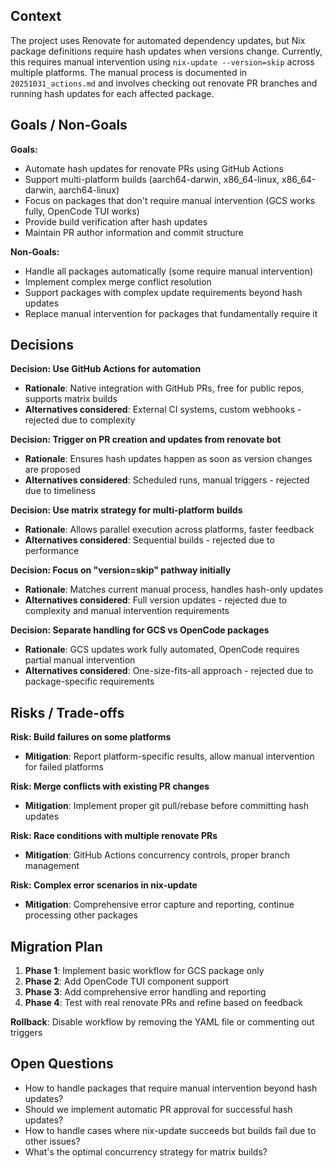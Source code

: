 ## Context

The project uses Renovate for automated dependency updates, but Nix package definitions require hash updates when versions change. Currently, this requires manual intervention using `nix-update --version=skip` across multiple platforms. The manual process is documented in `20251031_actions.md` and involves checking out renovate PR branches and running hash updates for each affected package.

## Goals / Non-Goals

**Goals:**

- Automate hash updates for renovate PRs using GitHub Actions
- Support multi-platform builds (aarch64-darwin, x86_64-linux, x86_64-darwin, aarch64-linux)
- Focus on packages that don't require manual intervention (GCS works fully, OpenCode TUI works)
- Provide build verification after hash updates
- Maintain PR author information and commit structure

**Non-Goals:**

- Handle all packages automatically (some require manual intervention)
- Implement complex merge conflict resolution
- Support packages with complex update requirements beyond hash updates
- Replace manual intervention for packages that fundamentally require it

## Decisions

**Decision: Use GitHub Actions for automation**

- **Rationale**: Native integration with GitHub PRs, free for public repos, supports matrix builds
- **Alternatives considered**: External CI systems, custom webhooks - rejected due to complexity

**Decision: Trigger on PR creation and updates from renovate bot**

- **Rationale**: Ensures hash updates happen as soon as version changes are proposed
- **Alternatives considered**: Scheduled runs, manual triggers - rejected due to timeliness

**Decision: Use matrix strategy for multi-platform builds**

- **Rationale**: Allows parallel execution across platforms, faster feedback
- **Alternatives considered**: Sequential builds - rejected due to performance

**Decision: Focus on "version=skip" pathway initially**

- **Rationale**: Matches current manual process, handles hash-only updates
- **Alternatives considered**: Full version updates - rejected due to complexity and manual intervention requirements

**Decision: Separate handling for GCS vs OpenCode packages**

- **Rationale**: GCS updates work fully automated, OpenCode requires partial manual intervention
- **Alternatives considered**: One-size-fits-all approach - rejected due to package-specific requirements

## Risks / Trade-offs

**Risk: Build failures on some platforms**

- **Mitigation**: Report platform-specific results, allow manual intervention for failed platforms

**Risk: Merge conflicts with existing PR changes**

- **Mitigation**: Implement proper git pull/rebase before committing hash updates

**Risk: Race conditions with multiple renovate PRs**

- **Mitigation**: GitHub Actions concurrency controls, proper branch management

**Risk: Complex error scenarios in nix-update**

- **Mitigation**: Comprehensive error capture and reporting, continue processing other packages

## Migration Plan

1. **Phase 1**: Implement basic workflow for GCS package only
2. **Phase 2**: Add OpenCode TUI component support
3. **Phase 3**: Add comprehensive error handling and reporting
4. **Phase 4**: Test with real renovate PRs and refine based on feedback

**Rollback**: Disable workflow by removing the YAML file or commenting out triggers

## Open Questions

- How to handle packages that require manual intervention beyond hash updates?
- Should we implement automatic PR approval for successful hash updates?
- How to handle cases where nix-update succeeds but builds fail due to other issues?
- What's the optimal concurrency strategy for matrix builds?

